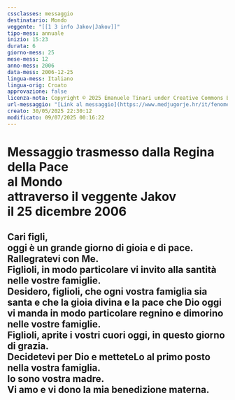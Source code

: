 ```yaml
---
cssclasses: messaggio
destinatario: Mondo
veggente: "[[1 3 info Jakov|Jakov]]"
tipo-mess: annuale
inizio: 15:23
durata: 6
giorno-mess: 25
mese-mess: 12
anno-mess: 2006
data-mess: 2006-12-25
lingua-mess: Italiano
lingua-orig: Croato
approvazione: false
licenza-nota: Copyright © 2025 Emanuele Tinari under Creative Commons BY-NC-SA 4.0 https://creativecommons.org/licenses/by-nc-sa/4.0/
url-messaggio: "[Link al messaggio](https://www.medjugorje.hr/it/fenomeno-di-medjugorje/apparizioni-annuali/)"
creato: 30/05/2025 22:30:12
modificato: 09/07/2025 00:16:22
---
```


# Messaggio trasmesso dalla Regina della Pace<br>al Mondo<br>attraverso il veggente Jakov<br>il 25 dicembre 2006

## Cari figli,<br>oggi è un grande giorno di gioia e di pace.<br>Rallegratevi con Me.<br>Figlioli, in modo particolare vi invito alla santità nelle vostre famiglie.<br>Desidero, figlioli, che ogni vostra famiglia sia santa e che la gioia divina e la pace che Dio oggi vi manda in modo particolare regnino e dimorino nelle vostre famiglie.<br>Figlioli, aprite i vostri cuori oggi, in questo giorno di grazia.<br>Decidetevi per Dio e metteteLo al primo posto nella vostra famiglia.<br>Io sono vostra madre.<br>Vi amo e vi dono la mia benedizione materna.

